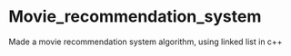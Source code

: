 # Movie_recommendation_system
Made a movie recommendation system algorithm, using linked list in c++
